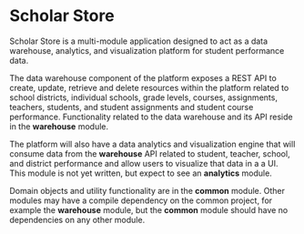 Scholar Store 
================
Scholar Store is a multi-module application designed to act as a data warehouse, analytics, and visualization platform for student performance data. 

The data warehouse component of the platform exposes a REST API to create, update, retrieve and delete resources within the platform related to school districts, individual schools, grade levels, courses, assignments, teachers, students, and student assignments and  student course performance. Functionality related to the data warehouse and its API reside in the **warehouse** module.

The platform will also have a data analytics and visualization engine that will consume data from the **warehouse** API related to student, teacher, school, and district performance and allow users to visualize that data in a a UI.  This module is not yet written, but expect to see an **analytics** module.

Domain objects and utility functionality are in the **common** module.  Other modules may have a compile dependency on the common project, for example the **warehouse** module, but the **common** module should have no dependencies on any other module.